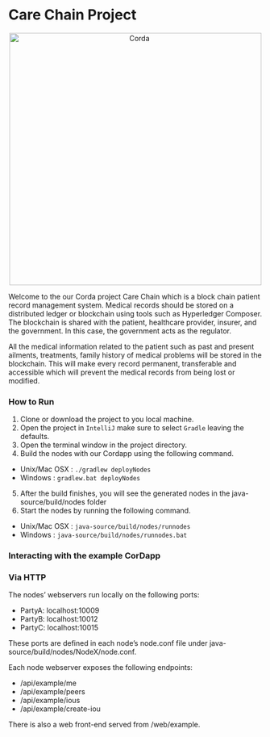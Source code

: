
# Care Chain Project

<p align="center">
  <img src="https://www.corda.net/wp-content/uploads/2016/11/fg005_corda_b.png" alt="Corda" width="500">
</p>

Welcome to the our Corda project Care Chain which is a block chain patient record management system.
Medical records should be stored on a distributed ledger or blockchain using tools such as Hyperledger Composer. The blockchain is shared with the patient, healthcare provider, insurer, and the government. In this case, the government acts as the regulator.

All the medical information related to the patient such as past and present ailments, treatments, family history of medical problems will be stored in the blockchain. This will make every record permanent, transferable and accessible which will prevent the medical records from being lost or modified.

### How to Run
1. Clone or download the project to you local machine.
2. Open the project in `IntelliJ` make sure to select `Gradle` leaving the defaults.
3. Open the terminal window in the project directory.
4. Build the nodes with our Cordapp using the following command.
  * Unix/Mac OSX :  `./gradlew deployNodes`
  * Windows :       `gradlew.bat deployNodes`
5. After the build finishes, you will see the generated nodes in the java-source/build/nodes folder
6. Start the nodes by running the following command.
  * Unix/Mac OSX :  `java-source/build/nodes/runnodes`
  * Windows :       `java-source/build/nodes/runnodes.bat`
  
### Interacting with the example CorDapp
### Via HTTP

The nodes’ webservers run locally on the following ports:

 * PartyA: localhost:10009
 * PartyB: localhost:10012
 * PartyC: localhost:10015

These ports are defined in each node’s node.conf file under java-source/build/nodes/NodeX/node.conf.

Each node webserver exposes the following endpoints:

 * /api/example/me
 * /api/example/peers
 * /api/example/ious
 * /api/example/create-iou

There is also a web front-end served from /web/example.
